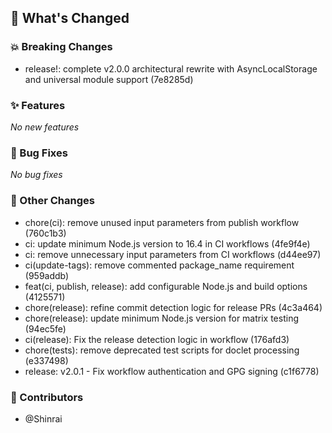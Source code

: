 ## 🚀 What's Changed

### 💥 Breaking Changes
- release!: complete v2.0.0 architectural rewrite with AsyncLocalStorage and universal module support (7e8285d)


### ✨ Features
_No new features_

### 🐛 Bug Fixes
_No bug fixes_

### 🔧 Other Changes
- chore(ci): remove unused input parameters from publish workflow (760c1b3)
- ci: update minimum Node.js version to 16.4 in CI workflows (4fe9f4e)
- ci: remove unnecessary input parameters from CI workflows (d44ee97)
- ci(update-tags): remove commented package_name requirement (959addb)
- feat(ci, publish, release): add configurable Node.js and build options (4125571)
- chore(release): refine commit detection logic for release PRs (4c3a464)
- chore(release): update minimum Node.js version for matrix testing (94ec5fe)
- ci(release): Fix the release detection logic in workflow (176afd3)
- chore(tests): remove deprecated test scripts for doclet processing (e337498)
- release: v2.0.1 - Fix workflow authentication and GPG signing (c1f6778)

### 👥 Contributors
- @Shinrai
